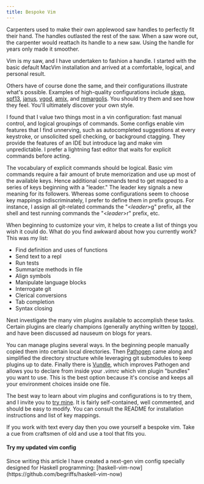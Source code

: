 ```yaml
---
title: Bespoke Vim
---
```


Carpenters used to make their own applewood saw handles to perfectly
fit their hand. The handles outlasted the rest of the saw. When a
saw wore out, the carpenter would reattach its handle to a new saw.
Using the handle for years only made it smoother.

Vim is my saw, and I have undertaken to fashion a handle. I started
with the basic default MacVim installation and arrived at a
comfortable, logical, and personal result.

Others have of course done the same, and their configurations
illustrate what's possible. Examples of high-quality configurations
include [skwp](https://github.com/skwp/dotfiles),
[spf13](https://github.com/spf13/spf13-vim),
[janus](https://github.com/carlhuda/janus),
[vgod](https://github.com/vgod/vimrc),
[amix](https://github.com/amix/vimrc), and
[mmargolis](https://github.com/mrmargolis/vim_files). You should
try them and see how they feel. You'll ultimately discover your own
style.

I found that I value two things most in a vin configuration: fast
manual control, and logical groupings of commands. Some configs
enable vim features that I find unnerving, such as autocompleted
suggestions at every keystroke, or unsolicited spell checking, or
background ctagging. They provide the features of an IDE but introduce
lag and make vim unpredictable. I prefer a lightning fast editor
that waits for explicit commands before acting.

The vocabulary of explicit commands should be logical. Basic vim
commands require a fair amount of brute memorization and use up
most of the available keys. Hence additional commands tend to get
mapped to a series of keys beginning with a "leader." The leader
key signals a new meaning for its followers. Whereas some configurations
seem to choose key mappings indiscriminately, I prefer to define
them in prefix groups. For instance, I assign all git-related
commands the "<*leader*>g" prefix, all the shell and test running
commands the "<*leader*>r" prefix, etc.

When beginning to customize your vim, it helps to create a list of
things you wish it could do. What do you find awkward about how you
currently work? This was my list:

* Find definition and uses of functions
* Send text to a repl
* Run tests
* Summarize methods in file
* Align symbols
* Manipulate language blocks
* Interrogate git
* Clerical conversions
* Tab completion
* Syntax closing

Next investigate the many vim plugins available to accomplish these
tasks. Certain plugins are clearly champions (generally anything
written by [tpope](https://github.com/tpope)), and have been discussed
ad nauseum on blogs for years.

You can manage plugins several ways. In the beginning people manually
copied them into certain local directories. Then
[Pathogen](https://github.com/tpope/vim-pathogen) came along and
simplified the directory structure while leveraging git submodules
to keep plugins up to date. Finally there is
[Vundle](https://github.com/gmarik/vundle), which improves Pathogen
and allows you to declare from inside your _.vimrc_ which vim plugin
"bundles" you want to use. This is the best option because it's
concise and keeps all your environment choices inside one file.

The best way to learn about vim plugins and configurations is to
try them, and I invite you to [try
mine](https://github.com/begriffs/dotfiles). It is fairly self-contained,
well commented, and should be easy to modify. You can consult the
README for installation instructions and list of key mappings.

If you work with text every day then you owe yourself a bespoke
vim. Take a cue from craftsmen of old and use a tool that fits you.

<div class="alert alert-info" role="alert">
<h4>
Try my updated vim config
</h4>
Since writing this article I have created a next-gen vim config
specially designed for Haskell programming:
[haskell-vim-now](https://github.com/begriffs/haskell-vim-now)
</div>
